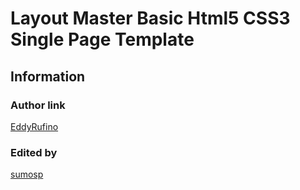 # **Layout Master Basic Html5 CSS3 Single Page Template**
## Information
### Author link
[EddyRufino](https://github.com/EddyRufino)
### Edited by
[sumosp](https://github.com/sumosp)